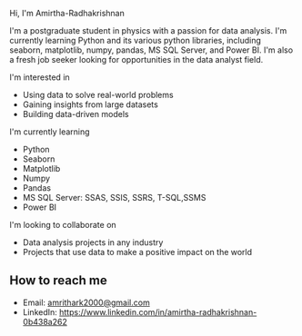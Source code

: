 Hi, I'm Amirtha-Radhakrishnan

I'm a postgraduate student in physics with a passion for data analysis. I'm currently learning Python and its various python libraries, including seaborn, matplotlib, numpy, pandas, MS SQL Server, and Power BI. I'm also a fresh job seeker looking for opportunities in the data analyst field.

 I'm interested in

* Using data to solve real-world problems
* Gaining insights from large datasets
* Building data-driven models

 I'm currently learning

* Python
* Seaborn
* Matplotlib
* Numpy
* Pandas
* MS SQL Server: SSAS, SSIS, SSRS, T-SQL,SSMS
* Power BI

 I'm looking to collaborate on

* Data analysis projects in any industry
* Projects that use data to make a positive impact on the world

## How to reach me

* Email: amrithark2000@gmail.com
* LinkedIn: https://www.linkedin.com/in/amirtha-radhakrishnan-0b438a262 
